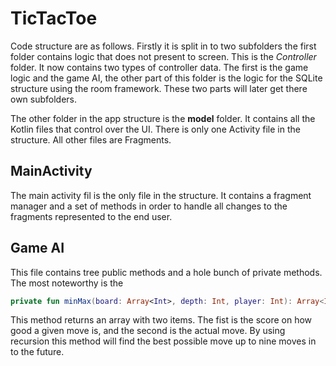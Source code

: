 # TicTacToe
Code structure are as follows. Firstly it is split in to two subfolders the first folder contains logic that does not present to screen. This is the *Controller* folder. It now contains two types of controller data. The first is the game logic and the game AI, the other part of this folder is the logic for the SQLite structure using the room framework. These two parts will later get there own subfolders.

The other folder in the app structure is the **model** folder. It contains all the Kotlin files that control over the UI. There is only one Activity file in the structure. All other files are Fragments.

## MainActivity
The main activity fil is the only file in the structure. It contains a fragment manager and a set of methods in order to handle all changes to the fragments represented to the end user. 

## Game AI
This file contains tree public methods and a hole bunch of private methods. The most noteworthy is the 

```kt
private fun minMax(board: Array<Int>, depth: Int, player: Int): Array<Int>
```

This method returns an array with two items. The fist is the score on how good a given move is, and the second is the actual move. By using recursion this method will find the best possible move up to nine moves in to the future. 

